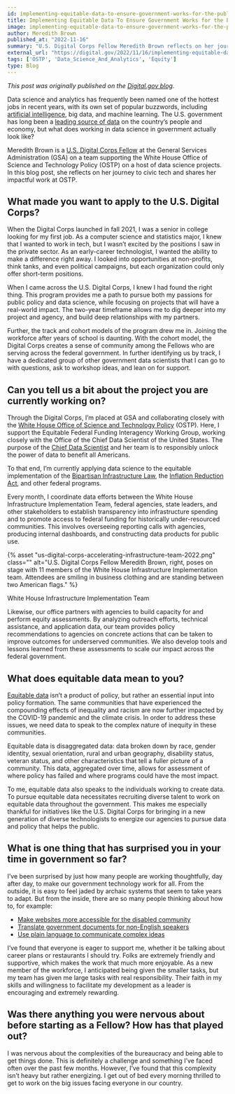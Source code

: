 ```yaml
---
id: implementing-equitable-data-to-ensure-government-works-for-the-public
title: Implementing Equitable Data To Ensure Government Works for the Public
image: implementing-equitable-data-to-ensure-government-works-for-the-public-new.png
author: Meredith Brown
published_at: "2022-11-16"
summary: "U.S. Digital Corps Fellow Meredith Brown reflects on her journey to civic tech and her impactful work supporting the White House Office of Science and Technology Policy and the Equitable Federal Funding Interagency Working Group in ensuring that the implementation of key legislation is done equitably."
external_url: "https://digital.gov/2022/11/16/implementing-equitable-data-to-ensure-government-works-for-the-public/"
tags: ['OSTP', 'Data_Science_And_Analytics', 'Equity']
type: Blog
---
```

*This post was originally published on the [Digital.gov blog](https://digital.gov/2022/11/16/implementing-equitable-data-to-ensure-government-works-for-the-public/).*

Data science and analytics has frequently been named one of the hottest jobs in recent years, with its own set of popular buzzwords, including [artificial intelligence](https://coe.gsa.gov/coe/artificial-intelligence.html), big data, and machine learning. The U.S. government has long been a [leading source of data](https://data.gov/) on the country’s people and economy, but what does working in data science in government actually look like?

Meredith Brown is a [U.S. Digital Corps Fellow](https://digitalcorps.gsa.gov/) at the General Services Administration (GSA) on a team supporting the White House Office of Science and Technology Policy (OSTP) on a host of data science projects. In this blog post, she reflects on her journey to civic tech and shares her impactful work at OSTP.

## What made you want to apply to the U.S. Digital Corps?

When the Digital Corps launched in fall 2021, I was a senior in college looking for my first job. As a computer science and statistics major, I knew that I wanted to work in tech, but I wasn’t excited by the positions I saw in the private sector. As an early-career technologist, I wanted the ability to make a difference right away. I looked into opportunities at non-profits, think tanks, and even political campaigns, but each organization could only offer short-term positions.

When I came across the U.S. Digital Corps, I knew I had found the right thing. This program provides me a path to pursue both my passions for public policy and data science, while focusing on projects that will have a real-world impact. The two-year timeframe allows me to dig deeper into my project and agency, and build deep relationships with my partners.

Further, the track and cohort models of the program drew me in. Joining the workforce after years of school is daunting. With the cohort model, the Digital Corps creates a sense of community among the Fellows who are serving across the federal government. In further identifying us by track, I have a dedicated group of other government data scientists that I can go to with questions, ask to workshop ideas, and lean on for support.

## Can you tell us a bit about the project you are currently working on?

Through the Digital Corps, I’m placed at GSA and collaborating closely with the [White House Office of Science and Technology Policy](https://www.whitehouse.gov/ostp/) (OSTP). Here, I support the Equitable Federal Funding Interagency Working Group, working closely with the Office of the Chief Data Scientist of the United States. The purpose of the [Chief Data Scientist](https://twitter.com/DeniceRoss46) and her team is to responsibly unlock the power of data to benefit all Americans.

To that end, I’m currently applying data science to the equitable implementation of the [Bipartisan Infrastructure Law](https://www.congress.gov/bill/117th-congress/house-bill/3684/text), the [Inflation Reduction Act](https://www.congress.gov/bill/117th-congress/house-bill/5376/text), and other federal programs.

Every month, I coordinate data efforts between the White House Infrastructure Implementation Team, federal agencies, state leaders, and other stakeholders to establish transparency into infrastructure spending and to promote access to federal funding for historically under-resourced communities. This involves overseeing reporting calls with agencies, producing internal dashboards, and constructing data products for public use.

<div >
  {% asset "us-digital-corps-accelerating-infrastructure-team-2022.png" class="" alt="U.S. Digital Corps Fellow Meredith Brown, right, poses on stage with 11 members of the White House Infrastructure Implementation team. Attendees are smiling in business clothing and are standing between two American flags." %}
  <div class="usa-image-text-block">
    <p class="usa-image-text">White House Infrastructure Implementation Team</p>
  </div>
</div>

Likewise, our office partners with agencies to build capacity for and perform equity assessments. By analyzing outreach efforts, technical assistance, and application data, our team provides policy recommendations to agencies on concrete actions that can be taken to improve outcomes for underserved communities. We also develop tools and lessons learned from these assessments to scale our impact across the federal government.

## What does equitable data mean to you?

[Equitable data](https://www.performance.gov/equity/) isn’t a product of policy, but rather an essential input into policy formation. The same communities that have experienced the compounding effects of inequality and racism are now further impacted by the COVID-19 pandemic and the climate crisis. In order to address these issues, we need data to speak to the complex nature of inequity in these communities.

Equitable data is disaggregated data: data broken down by race, gender identity, sexual orientation, rural and urban geography, disability status, veteran status, and other characteristics that tell a fuller picture of a community. This data, aggregated over time, allows for assessment of where policy has failed and where programs could have the most impact.

To me, equitable data also speaks to the individuals working to create data. To pursue equitable data necessitates recruiting diverse talent to work on equitable data throughout the government. This makes me especially thankful for initiatives like the U.S. Digital Corps for bringing in a new generation of diverse technologists to energize our agencies to pursue data and policy that helps the public.

## What is one thing that has surprised you in your time in government so far?
I’ve been surprised by just how many people are working thoughtfully, day after day, to make our government technology work for all. From the outside, it is easy to feel jaded by archaic systems that seem to take years to adapt. But from the inside, there are so many people thinking about how to, for example:

* [Make websites more accessible for the disabled community](https://www.section508.gov/manage/join-the-508-community/)
* [Translate government documents for non-English speakers](https://digital.gov/communities/multilingual/)
* [Use plain language to communicate complex ideas](https://digital.gov/communities/plain-language/)

I’ve found that everyone is eager to support me, whether it be talking about career plans or restaurants I should try. Folks are extremely friendly and supportive, which makes the work that much more enjoyable. As a new member of the workforce, I anticipated being given the smaller tasks, but my team has given me large tasks with real responsibility. Their faith in my skills and willingness to facilitate my development as a leader is encouraging and extremely rewarding.

## Was there anything you were nervous about before starting as a Fellow? How has that played out?
I was nervous about the complexities of the bureaucracy and being able to get things done. This is definitely a challenge and something I’ve faced often over the past few months. However, I’ve found that this complexity isn’t heavy but rather energizing. I get out of bed every morning thrilled to get to work on the big issues facing everyone in our country.
